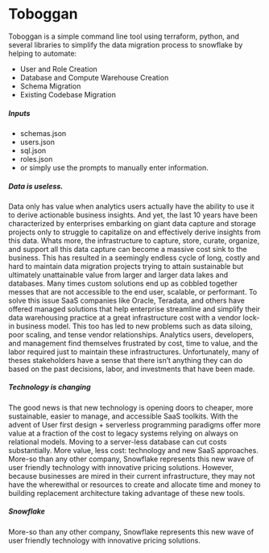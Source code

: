 # Toboggan
Toboggan is a simple command line tool using terraform, python, and several libraries to simplify the data migration process to snowflake by helping to automate:

- User and Role Creation
- Database and Compute Warehouse Creation
- Schema Migration
- Existing Codebase Migration

##### Inputs
- schemas.json
- users.json
- sql.json
- roles.json
- or simply use the prompts to manually enter information.

##### Data is useless. 
Data only has value when analytics users actually have the ability to use it to derive actionable business insights. And yet, the last 10 years have been characterized by enterprises embarking on giant data capture and storage projects only to struggle to capitalize on and effectively derive insights from this data.  Whats more, the infrastructure to capture, store, curate, organize, and support all this data capture can become a massive cost sink to the business. This has resulted in a seemingly endless cycle of long, costly and hard to maintain data migration projects trying to attain sustainable but ultimately unattainable value from larger and larger data lakes and databases. Many times custom solutions end up as cobbled together messes that are not accessible to the end user, scalable, or performant. To solve this issue SaaS companies like Oracle, Teradata, and others have offered managed solutions that help enterprise streamline and simplify their data warehousing practice at a great infrastructure cost with a vendor lock-in business model. This too has led to new problems such as data siloing, poor scaling, and tense vendor relationships. Analytics users, developers, and management find themselves frustrated by cost, time to value, and the labor required just to maintain these infrastructures. Unfortunately, many of theses stakeholders have a sense that there isn’t anything they can do based on the past decisions, labor, and investments that have been made.

##### Technology is changing
The good news is that new technology is opening doors to cheaper, more sustainable, easier to manage, and accessible SaaS toolkits. With the advent of User first design + serverless programming paradigms offer more value at a fraction of the cost to legacy systems relying on always on relational models. Moving to a server-less database can cut costs substantially. More value, less cost: technology and new SaaS approaches. More-so than any other company, Snowflake represents this new wave of user friendly technology with innovative pricing solutions. However, because businesses are mired in their current infrastructure, they may not have the wherewithal or resources to create and allocate time and money to building replacement architecture taking advantage of these new tools. 

##### Snowflake
More-so than any other company, Snowflake represents this new wave of user friendly technology with innovative pricing solutions.
